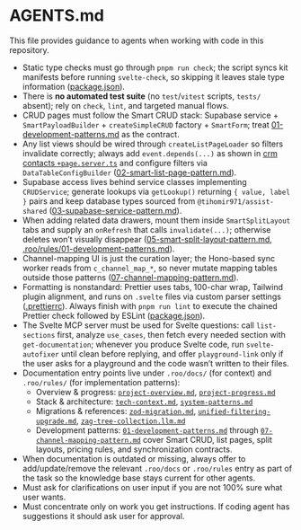 # AGENTS.md

This file provides guidance to agents when working with code in this repository.

- Static type checks must go through `pnpm run check`; the script syncs kit manifests before running `svelte-check`, so skipping it leaves stale type information ([package.json](package.json:10-14)).
- There is **no automated test suite** (no `test`/`vitest` scripts, `tests/` absent); rely on `check`, `lint`, and targeted manual flows.
- CRUD pages must follow the Smart CRUD stack: Supabase service + `SmartPayloadBuilder` + `createSimpleCRUD` factory + `SmartForm`; treat [01-development-patterns.md](.roo/rules/01-development-patterns.md:19) as the contract.
- Any list views should be wired through `createListPageLoader` so filters invalidate correctly; always add `event.depends(...)` as shown in [crm contacts `+page.server.ts`](src/routes/(app)/crm/contacts/+page.server.ts:12) and configure filters via `DataTableConfigBuilder` ([02-smart-list-page-pattern.md](.roo/rules/02-smart-list-page-pattern.md:45)).
- Supabase access lives behind service classes implementing `CRUDService`; generate lookups via `getLookup()` returning `{ value, label }` pairs and keep database types sourced from `@tihomir971/assist-shared` ([03-supabase-service-pattern.md](.roo/rules/03-supabase-service-pattern.md:31)).
- When adding related data drawers, mount them inside `SmartSplitLayout` tabs and supply an `onRefresh` that calls `invalidate(...)`; otherwise deletes won’t visually disappear ([05-smart-split-layout-pattern.md](.roo/rules/05-smart-split-layout-pattern.md:240), [.roo/rules/01-development-patterns.md](.roo/rules/01-development-patterns.md:188)).
- Channel-mapping UI is just the curation layer; the Hono-based sync worker reads from `c_channel_map_*`, so never mutate mapping tables outside those patterns ([07-channel-mapping-pattern.md](.roo/rules/07-channel-mapping-pattern.md:1)).
- Formatting is nonstandard: Prettier uses tabs, 100-char wrap, Tailwind plugin alignment, and runs on `.svelte` files via custom parser settings ([.prettierrc](.prettierrc:1-21)). Always finish with `pnpm run lint` to execute the chained Prettier check followed by ESLint ([package.json](package.json:15-16)).
- The Svelte MCP server must be used for Svelte questions: call `list-sections` first, analyze `use_cases`, then fetch every needed section with `get-documentation`; whenever you produce Svelte code, run `svelte-autofixer` until clean before replying, and offer `playground-link` only if the user asks for a playground and the code wasn’t written to their files.
- Documentation entry points live under `.roo/docs/` (for context) and `.roo/rules/` (for implementation patterns):
  - Overview & progress: [`project-overview.md`](.roo/docs/project-overview.md), [`project-progress.md`](.roo/docs/project-progress.md)
  - Stack & architecture: [`tech-context.md`](.roo/docs/tech-context.md), [`system-patterns.md`](.roo/docs/system-patterns.md)
  - Migrations & references: [`zod-migration.md`](.roo/docs/zod-migration.md), [`unified-filtering-upgrade.md`](.roo/docs/unified-filtering-upgrade.md), [`zag-tree-collection.llm.md`](.roo/docs/zag-tree-collection.llm.md)
  - Development patterns: [`01-development-patterns.md`](.roo/rules/01-development-patterns.md) through [`07-channel-mapping-pattern.md`](.roo/rules/07-channel-mapping-pattern.md) cover Smart CRUD, list pages, split layouts, pricing rules, and synchronization contracts.
- When documentation is outdated or missing, always offer to add/update/remove the relevant `.roo/docs` or `.roo/rules` entry as part of the task so the knowledge base stays current for other agents.
- Must ask for clarifications on user input if you are not 100% sure what user wants.
- Must concentrate only on work you get instructions. If coding agent has suggestions it should ask user for approval.